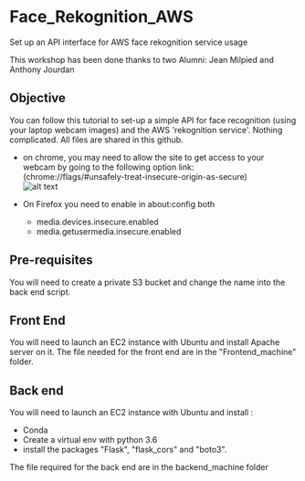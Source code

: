 # Face_Rekognition_AWS
Set up an API interface for AWS face rekognition service usage

This workshop has been done thanks to two Alumni: Jean Milpied and Anthony Jourdan

## Objective
You can follow this tutorial to set-up a simple API for face recognition (using your laptop webcam images) and the AWS 'rekognition service'. 
Nothing complicated. All files are shared in this github.

- on chrome, you may need to allow the site to get access to your webcam by going to the following option link:  
(chrome://flags/#unsafely-treat-insecure-origin-as-secure)  
![alt text](https://github.com/JeanMILPIED/Face_Rekognition_AWS/blob/master/webcam-google.JPG) 

- On Firefox you need to enable in about:config both
	- media.devices.insecure.enabled 
	- media.getusermedia.insecure.enabled

## Pre-requisites

You will need to create a private S3 bucket and change the name into the back end script.

## Front End 

You will need to launch an EC2 instance with Ubuntu and install Apache server on it.
The file needed for the front end are in the "Frontend_machine" folder.

## Back end
You will need to launch an EC2 instance with Ubuntu and install :
- Conda 
- Create a virtual env with python 3.6
- install the packages "Flask", "flask_cors" and "boto3".

The file required for the back end are in the backend_machine folder

